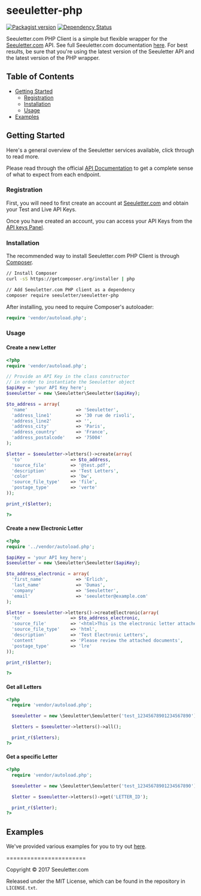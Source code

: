 # seeuletter-php

[![Packagist version](https://img.shields.io/packagist/v/seeuletter/seeuletter-php.svg)](https://github.com/seeuletter/seeuletter-php)
[![Dependency Status](https://gemnasium.com/badges/github.com/seeuletter/seeuletter-php.svg)](https://gemnasium.com/github.com/seeuletter/seeuletter-php)


Seeuletter.com PHP Client is a simple but flexible wrapper for the [Seeuletter.com](https://www.seeuletter.com) API. See full Seeuletter.com documentation [here](https://docs.seeuletter.com/). For best results, be sure that you're using the latest version of the Seeuletter API and the latest version of the PHP wrapper.

## Table of Contents

- [Getting Started](#getting-started)
  - [Registration](#registration)
  - [Installation](#installation)
  - [Usage](#usage)
- [Examples](#examples)

## Getting Started

Here's a general overview of the Seeuletter services available, click through to read more.


Please read through the official [API Documentation](https://docs.seeuletter.com/?php#) to get a complete sense of what to expect from each endpoint.

### Registration

First, you will need to first create an account at [Seeuletter.com](https://www.seeuletter.com/signup) and obtain your Test and Live API Keys.

Once you have created an account, you can access your API Keys from the [API keys Panel](https://www.seeuletter.com/app/dashboard/keys).

### Installation

The recommended way to install Seeuletter.com PHP Client is through [Composer](http://getcomposer.org).

```bash
// Install Composer
curl -sS https://getcomposer.org/installer | php

// Add Seeuletter.com PHP client as a dependency
composer require seeuletter/seeuletter-php
```

After installing, you need to require Composer's autoloader:

```php
require 'vendor/autoload.php';
```

### Usage

#### Create a new Letter
```php
<?php
require 'vendor/autoload.php';

// Provide an API Key in the class constructor
// in order to instantiate the Seeuletter object
$apiKey = 'your API Key here';
$seeuletter = new \Seeuletter\Seeuletter($apiKey);

$to_address = array(
  'name'                  => 'Seeuletter',
  'address_line1'         => '30 rue de rivoli',
  'address_line2'         => '',
  'address_city'          => 'Paris',
  'address_country'       => 'France',
  'address_postalcode'    => '75004'
);

$letter = $seeuletter->letters()->create(array(
  'to'                  => $to_address,
  'source_file'         => '@test.pdf',
  'description'         => 'Test Letters',
  'color'               => 'bw',
  'source_file_type'    => 'file',
  'postage_type'        => 'verte'
));

print_r($letter);

?>
```

#### Create a new Electronic Letter
```php
<?php
require '../vendor/autoload.php';

$apiKey = 'your API key here';
$seeuletter = new \Seeuletter\Seeuletter($apiKey);

$to_address_electronic = array(
  'first_name'            => 'Erlich',
  'last_name'             => 'Dumas',
  'company'               => 'Seeuletter',
  'email'                 => 'seeuletter@example.com'
);

$letter = $seeuletter->letters()->createElectronic(array(
  'to'                  => $to_address_electronic,
  'source_file'         => '<html>This is the electronic letter attached document</html>',
  'source_file_type'    => 'html',
  'description'         => 'Test Electronic Letters',
  'content'             => 'Please review the attached documents',
  'postage_type'        => 'lre'
));

print_r($letter);

?>
```

#### Get all Letters

```php
<?php
  require 'vendor/autoload.php';

  $seeuletter = new \Seeuletter\Seeuletter('test_12345678901234567890');

  $letters = $seeuletter->letters()->all();

  print_r($letters);
?>
```

#### Get a specific Letter
```php
<?php
  require 'vendor/autoload.php';

  $seeuletter = new \Seeuletter\Seeuletter('test_12345678901234567890');

  $letter = $seeuletter->letters()->get('LETTER_ID');

  print_r($letter);
?>
```

## Examples

We've provided various examples for you to try out [here](https://github.com/seeuletter/seeuletter-php/tree/master/examples).


=======================

Copyright &copy; 2017 Seeuletter.com

Released under the MIT License, which can be found in the repository in `LICENSE.txt`.
